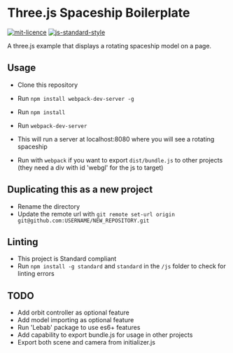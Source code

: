# Three.js Spaceship Boilerplate

[![mit-licence](http://img.shields.io/:license-mit-blue.svg)](http://opensource.org/licenses/MIT) [![js-standard-style](https://img.shields.io/badge/code%20style-standard-brightgreen.svg?style=flat)](https://github.com/feross/standard)

A three.js example that displays a rotating spaceship model on a page.

## Usage

 - Clone this repository
 - Run `npm install webpack-dev-server -g`
 - Run `npm install`
 - Run `webpack-dev-server`
 - This will run a server at localhost:8080 where you will see a rotating spaceship

 - Run with `webpack` if you want to export `dist/bundle.js` to other projects (they need a div with id 'webgl' for the js to target)

## Duplicating this as a new project

- Rename the directory
- Update the remote url with `git remote set-url origin git@github.com:USERNAME/NEW_REPOSITORY.git`

## Linting

- This project is Standard compliant
- Run `npm install -g standard` and `standard` in the `/js` folder to check for linting errors

## TODO

- Add orbit controller as optional feature
- Add model importing as optional feature
- Run 'Lebab' package to use es6+ features
- Add capability to export bundle.js for usage in other projects
- Export both scene and camera from initializer.js
